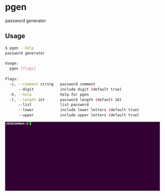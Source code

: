 # pgen

password generator

## Usage

```bash
$ pgen --help
password generator

Usage:
  pgen [flags]

Flags:
  -c, --comment string   password comment
      --digit            include digit (default true)
  -h, --help             help for pgen
  -l, --length int       password length (default 16)
      --list             list password
      --lower            include lower letters (default true)
      --upper            include upper letters (default true) 
```

![password generator](demo.gif)
